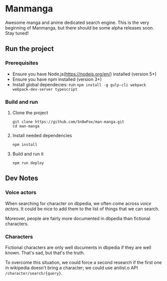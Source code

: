 # Manmanga

Awesome manga and anime dedicated search engine. This is the very beginning of Manmanga, but there should be some alpha releases soon. Stay tuned!

## Run the project

### Prerequisites

- Ensure you have Node.js(https://nodejs.org/en/) installed (version 5+)
- Ensure you have npm installed (version 3+)
- Install global dependecies: run `npm install -g gulp-cli webpack webpack-dev-server typescript`

### Build and run

1. Clone the project

    ```shell
    git clone https://github.com/Sn0wFox/man-manga.git
    cd man-manga
    ```

2. Install needed dependencies

    ```shell
    npm install
    ```

3. Build and run it

    ```shell
    npm run deploy
    ```

## Dev Notes

### Voice actors

When searching for character on dbpedia,
we often come across _voice actors_.
It could be nice to add them to the list of things that
we can search.

Moreover, people are fairly more documented in dbpedia than
fictional characters.

### Characters

Fictional characters are only well documents in dbpedia if
they are well known.
That's sad, but that's the truth.

To overcome this situation, we could force a second research
if the first one in wikipedia doesn't bring a character;
we could use anilist.o API `/character/search/{query}`.
